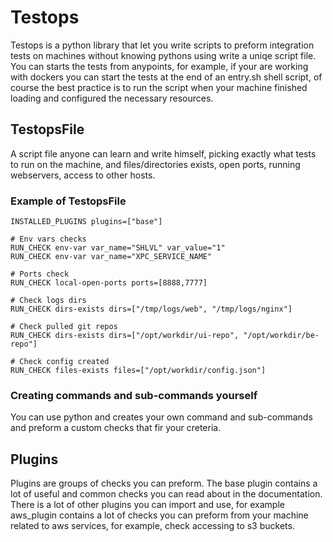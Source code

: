 # Testops

Testops is a python library that let you write scripts to preform integration tests on machines without knowing pythons using write a uniqe script file.
You can starts the tests from anypoints, for example, if your are working with dockers you can start the tests at the end of an entry.sh shell script, of course the best practice is to run the script when your machine finished loading and configured the necessary resources.

## TestopsFile
A script file anyone can learn and write himself, picking exactly what tests to run on the machine, and files/directories exists, open ports, running webservers, access to other hosts.

### Example of TestopsFile
```
INSTALLED_PLUGINS plugins=["base"]

# Env vars checks
RUN_CHECK env-var var_name="SHLVL" var_value="1"
RUN_CHECK env-var var_name="XPC_SERVICE_NAME"

# Ports check
RUN_CHECK local-open-ports ports=[8888,7777]

# Check logs dirs
RUN_CHECK dirs-exists dirs=["/tmp/logs/web", "/tmp/logs/nginx"]

# Check pulled git repos
RUN_CHECK dirs-exists dirs=["/opt/workdir/ui-repo", "/opt/workdir/be-repo"]

# Check config created
RUN_CHECK files-exists files=["/opt/workdir/config.json"]
```

### Creating commands and sub-commands yourself
You can use python and creates your own command and sub-commands and preform a custom checks that fir your creteria.

## Plugins
Plugins are groups of checks you can preform. The base plugin contains a lot of useful and common checks you can read about in the documentation.
There is a lot of other plugins you can import and use, for example aws_plugin contains a lot of checks you can preform from your machine related to aws services, for example, check accessing to s3 buckets.
